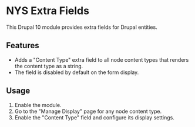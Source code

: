 # NYS Extra Fields

This Drupal 10 module provides extra fields for Drupal entities.

## Features

- Adds a "Content Type" extra field to all node content types that renders the content type as a string.
- The field is disabled by default on the form display.

## Usage

1. Enable the module.
2. Go to the "Manage Display" page for any node content type.
3. Enable the "Content Type" field and configure its display settings.
